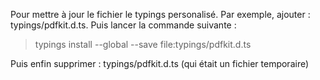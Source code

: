 Pour mettre à jour le fichier le typings personalisé. Par exemple, ajouter : typings/pdfkit.d.ts. Puis lancer la commande suivante :
>typings install --global --save file:typings/pdfkit.d.ts

Puis enfin supprimer : typings/pdfkit.d.ts (qui était un fichier temporaire)
